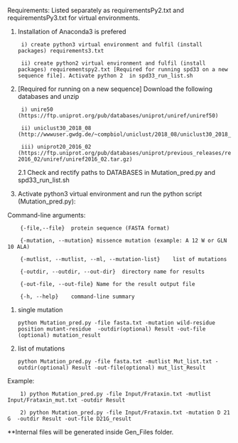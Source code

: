 Requirements:
 Listed separately as requirementsPy2.txt and requirementsPy3.txt for virtual environments.


1. Installation of Anaconda3 is prefered
  
  		i) create python3 virtual environment and fulfil (install packages) requirements3.txt
  
  		ii) create python2 virtual environment and fulfil (install packages) requirementspy2.txt [Required for running spd33 on a new sequence file]. Activate python 2  in spd33_run_list.sh


2. [Required for running on a new sequence] Download the following databases and unzip
 
  		i) unire50 (https://ftp.uniprot.org/pub/databases/uniprot/uniref/uniref50)
 
  		ii) uniclust30_2018_08 (http://wwwuser.gwdg.de/~compbiol/uniclust/2018_08/uniclust30_2018_08_hhsuite.tar.gz)
 
  		iii) uniprot20_2016_02 (https://ftp.uniprot.org/pub/databases/uniprot/previous_releases/release-2016_02/uniref/uniref2016_02.tar.gz)

  	2.1 Check and rectify paths to DATABASES in Mutation_pred.py and spd33_run_list.sh


3. Activate python3 virtual environment and run the python script (Mutation_pred.py):

Command-line arguments:
  
  		{-file,--file}	protein sequence (FASTA format)
  
  		{-mutation, --mutation}	missence mutation (example: A 12 W or GLN 10 ALA)
  
  		{-mutlist, --mutlist, --ml, --mutation-list}	list of mutations
  
  		{-outdir, --outdir, --out-dir}	directory name for results
  
  		{-out-file, --out-file} Name for the result output file
  
  		{-h, --help}	command-line summary
  
  

 1) single mutation
 
 		python Mutation_pred.py -file fasta.txt -mutation wild-residue position mutant-residue  -outdir(optional) Result -out-file (optional) mutation_result
 
 2) list of mutations
 
 		python Mutation_pred.py -file fasta.txt -mutlist Mut_list.txt -outdir(optional) Result -out-file(optional) mut_list_Result




Example:
		
		1) python Mutation_pred.py -file Input/Frataxin.txt -mutlist Input/Frataxin_mut.txt -outdir Result
		
		2) python Mutation_pred.py -file Input/Frataxin.txt -mutation D 21 G  -outdir Result -out-file D21G_result


**Internal files will be generated inside Gen_Files folder.
